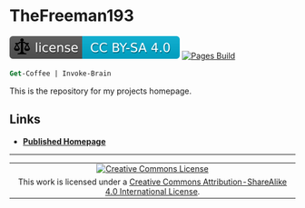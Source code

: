 # TheFreeman193

[![CC BY-SA 4.0][img license]][license] [![Pages Build][img pages build]][live page]

```ps
Get-Coffee | Invoke-Brain
```

This is the repository for my projects homepage.

## Links

- **[Published Homepage][live page]**

---

||
|:---:|
|[![Creative Commons License][img license origin]][license origin]|
|This work is licensed under a [Creative Commons Attribution-ShareAlike 4.0 International License][license origin].|

[license]: ./LICENSE.md "Creative Commons Attribution ShareAlike 4.0 International"
[img license]: ./assets/image/badge-ccbysa4.svg "Creative Commons Attribution ShareAlike 4.0 International"
[license origin]: http://creativecommons.org/licenses/by-sa/4.0/ "Creative Commons Attribution ShareAlike 4.0 International"
[img license origin]: https://i.creativecommons.org/l/by-sa/4.0/88x31.png "Creative Commons Attribution ShareAlike 4.0 International"
[live page]: https://thefreeman193.github.io/ "TheFreeman193"
[img pages build]: https://img.shields.io/github/deployments/TheFreeman193/thefreeman193.github.io/github-pages?label=Pages%20Build "GitHub Pages Status"

